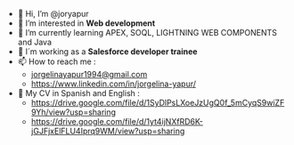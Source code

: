 - 👋 Hi, I’m @joryapur
- 👀 I’m interested in **Web development**
- 🌱 I’m currently learning APEX, SOQL, LIGHTNING WEB COMPONENTS and Java
- 💞️ I´m working as a **Salesforce developer trainee**
- 📫 How to reach me :
     - jorgelinayapur1994@gmail.com
     - https://www.linkedin.com/in/jorgelina-yapur/
- 📄 My CV in Spanish and English :
     - https://drive.google.com/file/d/1SyDlPsLXoeJzUgQ0f_5mCyqS9wiZF9Yh/view?usp=sharing
     - https://drive.google.com/file/d/1yt4ijNXfRD6K-jGJFjxElFLU4Iprq9WM/view?usp=sharing

<!---
joryapur/joryapur is a ✨ special ✨ repository because its `README.md` (this file) appears on your GitHub profile.
You can click the Preview link to take a look at your changes.
--->
